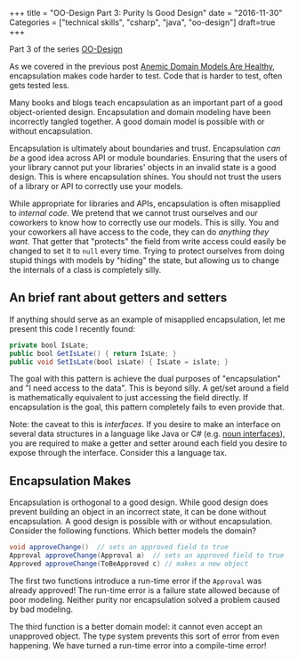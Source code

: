 +++
title = "OO-Design Part 3: Purity Is Good Design"
date = "2016-11-30"
Categories = ["technical skills", "csharp", "java", "oo-design"]
draft=true
+++

Part 3 of the series [OO-Design](/categories/oo-design/)

As we covered in the previous post [Anemic Domain Models Are Healthy](/anemic-domain-model/), encapsulation makes
code harder to test. Code that is harder to test, often gets tested less.

Many books and blogs teach encapsulation as an important part of a good
object-oriented design. Encapsulation and domain modeling have been incorrectly
tangled together. A good domain model is possible with or without encapsulation.

Encapsulation is ultimately about boundaries and trust. Encapsulation _can be_ a
good idea across API or module boundaries. Ensuring that the users of your
library cannot put your libraries' objects in an invalid state is a good design.
This is where encapsulation shines. You should not trust the users of a library
or API to correctly use your models.

While appropriate for libraries and APIs, encapsulation is often misapplied to
_internal code_. We pretend that we cannot trust ourselves and our coworkers to
know how to correctly use our models. This is silly. You and your coworkers all
have access to the code, they can do _anything they want_. That getter that
"protects" the field from write access could easily be changed to set it to
```null``` every time. Trying to protect ourselves from doing stupid things with
models by "hiding" the state, but allowing us to change the internals of a class
is completely silly.

## An brief rant about getters and setters

If anything should serve as an example of misapplied encapsulation, let me
present this code I recently found:

``` java
private bool IsLate;
public bool GetIsLate() { return IsLate; }
public void SetIsLate(bool isLate) { IsLate = islate; }
```

The goal with this pattern is achieve the dual purposes of "encapsulation" and
"I need access to the data". This is beyond silly. A get/set around a field is
mathematically equivalent to just accessing the field directly. If encapsulation
is the goal, this pattern completely fails to even provide that.

Note: the caveat to this is _interfaces_. If you desire to make an interface on
several data structures in a language like Java or C# (e.g.
[noun interfaces](/better-oo-design/)), you are required to make a getter and
setter around each field you desire to expose through the interface. Consider
this a language tax.

## Encapsulation Makes 

Encapsulation is orthogonal to a good design. While good design does prevent
building an object in an incorrect state, it can be done without encapsulation.
A good design is possible with or without encapsulation. Consider the following
functions. Which better models the domain?


``` java
void approveChange()  // sets an approved field to true
Approval approveChange(Approval a)  // sets an approved field to true
Approved approveChange(ToBeApproved c) // makes a new object
```

The first two functions introduce a run-time error if the ```Approval``` was
already approved! The run-time error is a failure state allowed because of poor
modeling. Neither purity nor encapsulation solved a problem caused by bad
modeling.

The third function is a better domain model: it cannot even accept an unapproved
object. The type system prevents this sort of error from even happening. We have
turned a run-time error into a compile-time error!
